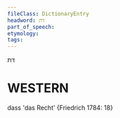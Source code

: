 ```yaml
---
fileClass: DictionaryEntry
headword: דת
part_of_speech: 
etymology: 
tags: 
---
```

דת

WESTERN
========

dass 'das Recht' {Friedrich 1784: 18}